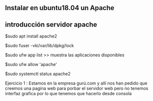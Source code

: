 ## Instalar en ubuntu18.04 un Apache

## introducción  servidor apache

$sudo apt install apache2

$sudo fuser -vki/var/lib/dpkg/lock

$sudo ufw app list >> muestra las aplicaciones disponibles

$sudo ufw allow 'apache'

$sudo systemctl status apache2

Ejercicio 1 : Estamos en la empresa gurú.com y allí nos han pedido que creemos una pagina web para porbar el servidor web pero no tenemos interfaz grafica por lo que tenemos que hacerlo desde consola


